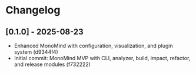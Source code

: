 # Changelog

## [0.1.0] - 2025-08-23

- Enhanced MonoMind with configuration, visualization, and plugin system (d9344f4)
- Initial commit: MonoMind MVP with CLI, analyzer, build, impact, refactor, and release modules (f732222)